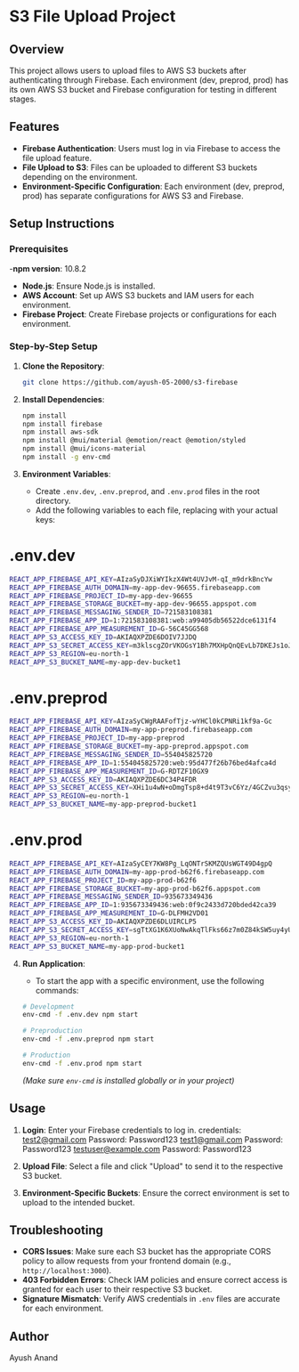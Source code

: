 # S3 File Upload Project

## Overview
This project allows users to upload files to AWS S3 buckets after authenticating through Firebase. Each environment (dev, preprod, prod) has its own AWS S3 bucket and Firebase configuration for testing in different stages.

## Features
- **Firebase Authentication**: Users must log in via Firebase to access the file upload feature.
- **File Upload to S3**: Files can be uploaded to different S3 buckets depending on the environment.
- **Environment-Specific Configuration**: Each environment (dev, preprod, prod) has separate configurations for AWS S3 and Firebase.

## Setup Instructions

### Prerequisites
-**npm version**: 10.8.2
- **Node.js**: Ensure Node.js is installed.
- **AWS Account**: Set up AWS S3 buckets and IAM users for each environment.
- **Firebase Project**: Create Firebase projects or configurations for each environment.

### Step-by-Step Setup

1. **Clone the Repository**:
    ```bash
    git clone https://github.com/ayush-05-2000/s3-firebase

    ```

2. **Install Dependencies**:
    ```bash
    npm install
    npm install firebase
    npm install aws-sdk
    npm install @mui/material @emotion/react @emotion/styled
    npm install @mui/icons-material
    npm install -g env-cmd


    ```

3. **Environment Variables**:
   - Create `.env.dev`, `.env.preprod`, and `.env.prod` files in the root directory.
   - Add the following variables to each file, replacing with your actual keys:


# .env.dev    
  ```bash
REACT_APP_FIREBASE_API_KEY=AIzaSyDJXiWYIkzX4Wt4UVJvM-qI_m9drkBncYw
REACT_APP_FIREBASE_AUTH_DOMAIN=my-app-dev-96655.firebaseapp.com
REACT_APP_FIREBASE_PROJECT_ID=my-app-dev-96655
REACT_APP_FIREBASE_STORAGE_BUCKET=my-app-dev-96655.appspot.com
REACT_APP_FIREBASE_MESSAGING_SENDER_ID=721583108381
REACT_APP_FIREBASE_APP_ID=1:721583108381:web:a99405db56522dce6131f4
REACT_APP_FIREBASE_APP_MEASUREMENT_ID=G-56C45GG568
REACT_APP_S3_ACCESS_KEY_ID=AKIAQXPZDE6DOIV7JJDQ
REACT_APP_S3_SECRET_ACCESS_KEY=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
REACT_APP_S3_REGION=eu-north-1
REACT_APP_S3_BUCKET_NAME=my-app-dev-bucket1
```

# .env.preprod
 ```bash
REACT_APP_FIREBASE_API_KEY=AIzaSyCWgRAAFofTjz-wYHCl0kCPNRi1kf9a-Gc
REACT_APP_FIREBASE_AUTH_DOMAIN=my-app-preprod.firebaseapp.com
REACT_APP_FIREBASE_PROJECT_ID=my-app-preprod
REACT_APP_FIREBASE_STORAGE_BUCKET=my-app-preprod.appspot.com
REACT_APP_FIREBASE_MESSAGING_SENDER_ID=554045825720
REACT_APP_FIREBASE_APP_ID=1:554045825720:web:95d477f26b76bed4afca4d
REACT_APP_FIREBASE_APP_MEASUREMENT_ID=G-RDTZF10GX9
REACT_APP_S3_ACCESS_KEY_ID=AKIAQXPZDE6DC34P4FDR
REACT_APP_S3_SECRET_ACCESS_KEY=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
REACT_APP_S3_REGION=eu-north-1
REACT_APP_S3_BUCKET_NAME=my-app-preprod-bucket1
   ```
# .env.prod
 ```bash
REACT_APP_FIREBASE_API_KEY=AIzaSyCEY7KW8Pg_LqONTrSKMZQUsWGT49D4gpQ
REACT_APP_FIREBASE_AUTH_DOMAIN=my-app-prod-b62f6.firebaseapp.com
REACT_APP_FIREBASE_PROJECT_ID=my-app-prod-b62f6
REACT_APP_FIREBASE_STORAGE_BUCKET=my-app-prod-b62f6.appspot.com
REACT_APP_FIREBASE_MESSAGING_SENDER_ID=935673349436
REACT_APP_FIREBASE_APP_ID=1:935673349436:web:0f9c2433d720bded42ca39
REACT_APP_FIREBASE_APP_MEASUREMENT_ID=G-DLFMH2VD01
REACT_APP_S3_ACCESS_KEY_ID=AKIAQXPZDE6DLUIRCLP5
REACT_APP_S3_SECRET_ACCESS_KEY=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
REACT_APP_S3_REGION=eu-north-1
REACT_APP_S3_BUCKET_NAME=my-app-prod-bucket1
   ```



4. **Run Application**:
    - To start the app with a specific environment, use the following commands:

    ```bash
    # Development
    env-cmd -f .env.dev npm start

    # Preproduction
    env-cmd -f .env.preprod npm start

    # Production
    env-cmd -f .env.prod npm start
    ```

    *(Make sure `env-cmd` is installed globally or in your project)*


## Usage
1. **Login**: Enter your Firebase credentials to log in.
   credentials:
   test2@gmail.com
   Password: Password123
   test1@gmail.com
   Password: Password123
   testuser@example.com
   Password: Password123


3. **Upload File**: Select a file and click "Upload" to send it to the respective S3 bucket.
4. **Environment-Specific Buckets**: Ensure the correct environment is set to upload to the intended bucket.

## Troubleshooting
- **CORS Issues**: Make sure each S3 bucket has the appropriate CORS policy to allow requests from your frontend domain (e.g., `http://localhost:3000`).
- **403 Forbidden Errors**: Check IAM policies and ensure correct access is granted for each user to their respective S3 bucket.
- **Signature Mismatch**: Verify AWS credentials in `.env` files are accurate for each environment.


## Author
Ayush Anand


